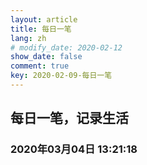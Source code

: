 ```yaml
---
layout: article
title: 每日一笔
lang: zh
# modify_date: 2020-02-12
show_date: false
comment: true
key: 2020-02-09-每日一笔
---
```


## 每日一笔，记录生活
### 2020年03月04日 13:21:18 
